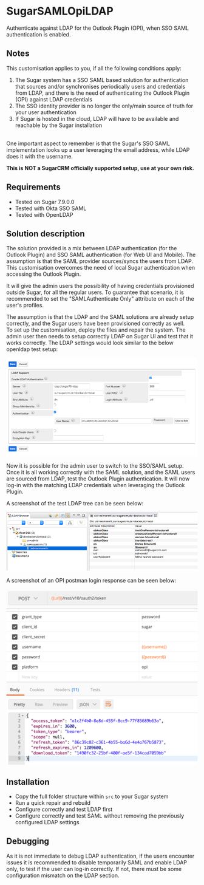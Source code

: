 # SugarSAMLOpiLDAP
Authenticate against LDAP for the Outlook Plugin (OPI), when SSO SAML authentication is enabled.

## Notes
This customisation applies to you, if all the following conditions apply:
1. The Sugar system has a SSO SAML based solution for authentication that sources and/or synchronises periodically users and credentials from LDAP, and there is the need of authenticating the Outlook Plugin (OPI) against LDAP credentials
2. The SSO identity provider is no longer the only/main source of truth for your user authentication
3. If Sugar is hosted in the cloud, LDAP will have to be available and reachable by the Sugar installation
 
<br />One important aspect to remember is that the Sugar's SSO SAML implementation looks up a user leveraging the email address, while LDAP does it with the username.

<strong>This is NOT a SugarCRM officially supported setup, use at your own risk.</strong>

## Requirements
* Tested on Sugar 7.9.0.0
* Tested with Okta SSO SAML
* Tested with OpenLDAP

## Solution description

The solution provided is a mix between LDAP authentication (for the Outlook Plugin) and SSO SAML authentication (for Web UI and Mobile). The assumption is that the SAML provider sources/syncs the users from LDAP. This customisation overcomes the need of local Sugar authentication when accessing the Outlook Plugin.<br/>

It will give the admin users the possibility of having credentials provisioned outside Sugar, for all the regular users. To guarantee that scenario, it is recommended to set the "SAMLAuthenticate Only" attribute on each of the user's profiles.<br/>

The assumption is that the LDAP and the SAML solutions are already setup correctly, and the Sugar users have been provisioned correctly as well.<br/>
To set up the customisation, deploy the files and repair the system. The admin user then needs to setup correctly LDAP on Sugar UI and test that it works correctly. The LDAP settings would look similar to the below openldap test setup:<br/>

![Sugar LDAP test settings](https://raw.githubusercontent.com/esimonetti/SugarSAMLOpiLDAP/master/sugar_ldap.png)

Now it is possible for the admin user to switch to the SSO/SAML setup. Once it is all working correctly with the SAML solution, and the SAML users are sourced from LDAP, test the Outlook Plugin authentication. It will now log-in with the matching LDAP credentials when leveraging the Outlook Plugin.<br/>

A screenshot of the test LDAP tree can be seen below:<br/>

![OpenLDAP tree](https://raw.githubusercontent.com/esimonetti/SugarSAMLOpiLDAP/master/openldap.png)

A screenshot of an OPI postman login response can be seen below:<br/>

![Postman request](https://raw.githubusercontent.com/esimonetti/SugarSAMLOpiLDAP/master/postman.png)

## Installation
* Copy the full folder structure within `src` to your Sugar system
* Run a quick repair and rebuild
* Configure correctly and test LDAP first
* Configure correctly and test SAML without removing the previously configured LDAP settings

## Debugging
As it is not immediate to debug LDAP authentication, if the users encounter issues it is recommended to disable temporarily SAML and enable LDAP only, to test if the user can log-in correctly. If not, there must be some configuration mismatch on the LDAP section.
